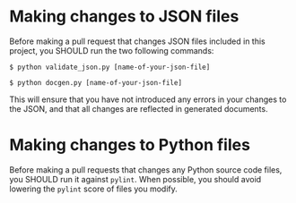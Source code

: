 # Making changes to JSON files

Before making a pull request that changes JSON files included in this project, you SHOULD run the two following commands:

    $ python validate_json.py [name-of-your-json-file]

    $ python docgen.py [name-of-your-json-file]

This will ensure that you have not introduced any errors in your changes to the JSON, and that all changes are reflected in generated documents.

# Making changes to Python files

Before making a pull requests that changes any Python source code files, you SHOULD run it against `pylint`. When possible, you should avoid lowering the `pylint` score of files you modify.
